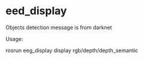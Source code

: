 # eed_display

Objects detection message is from darknet

Usage:

rosrun eeg_display display rgb/depth/depth_semantic
